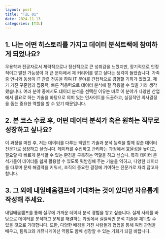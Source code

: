 ```yaml
---
layout: post
title: "TIL 01"
date: 2024-11-13
categories: [TIL] 
---
```


## 1. 나는 어떤 히스토리를 가지고 데이터 분석트랙에 참여하게 되었나요?
무용학과 전공자로서 체력적으로나 정신적으로 큰 성취감을 느꼈지만, 장기적으로 안정적이고 발전 가능성이 더 큰 분야에서 제 커리어를 쌓고 싶다는 생각이 들었습니다. 가족 중 언니와 동생이 IT 관련 전공을 하여 IT 분야를 간접적으로 경험할 기회가 있었고, 제가 가진 꾸준함과 집중력, 빠른 적응력으로 데이터 분석에 잘 적응할 수 있을 거라 생각했습니다. 여러 분야 중에서도 데이터 분석을 선택한 이유는 바로 이 분야가 다양한 산업에서 필요로 하는 기술을 바탕으로 의미 있는 인사이트를 도출하고, 실질적인 의사결정을 돕는 중요한 역할을 할 수 있기 때문입니다.

## 2. 본 코스 수료 후, 어떤 데이터 분석가 혹은 원하는 직무로 성장하고 싶나요?
이 과정을 마친 후, 저는 데이터를 다루는 백엔드 기술과 분석 능력을 함께 갖춘 데이터 전문가로 성장하고 싶습니다. 데이터를 수집하고 관리하는 과정에서 효율성을 높이고, 필요할 때 빠르게 분석할 수 있는 환경을 구축하는 역할을 하고 싶습니. 특히 데이터 분석가들이 데이터를 쉽게 활용할 수 있도록 뒷받침해 주는 기술을 익히고, 다양한 데이터를 다루며 문제 해결력을 키워서, 조직의 중요한 결정에 기여하는 전문가로 자리 잡고자 합니다.

## 3. 그 외에 내일배움캠프에 기대하는 것이 있다면 자유롭게 작성해 주세요.
내일배움캠프를 통해 실무에 가까운 데이터 분석 경험을 쌓고 싶습니다. 실제 사례를 바탕으로 데이터를 분석하고 문제를 해결하는 과정에서 실질적인 분석 기술을 체득할 수 있을 것으로 기대합니다. 또한, 다양한 배경을 가진 사람들과 협업을 통해 여러 관점을 배우고, 팀워크와 커뮤니케이션 역량도 함께 성장할 수 있는 기회가 되길 바랍니다.
